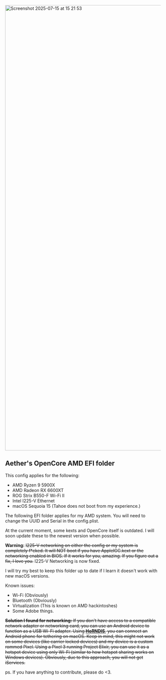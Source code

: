 <img width="2560" height="1440" alt="Screenshot 2025-07-15 at 15 21 53" src="https://github.com/user-attachments/assets/93b97780-86f2-40cf-a051-66ab77afec58" />


## Aether's OpenCore AMD EFI folder



This config applies for the following:
 - AMD Ryzen 9 5900X
 - AMD Radeon RX 6600XT
 - ROG Strix B550-F Wi-Fi II
 - Intel I225-V Ethernet
 - macOS Sequoia 15 (Tahoe does not boot from my experience.)

The following EFI folder applies for my AMD system. You will need to change the UUID and Serial in the config.plist.

At the current moment, some kexts and OpenCore itself is outdated. I will soon update these to the newest version when possible.

**Warning:** ~~I225-V networking on either the config or my system is completely f*cked. It will NOT boot if you have AppleIGC.kext or the networking enabled in BIOS. If it works for you, amazing. If you figure out a fix, I love you.~~ I225-V Networking is now fixed.

I will try my best to keep this folder up to date if I learn it doesn't work with new macOS versions.

Known issues:
 - Wi-Fi (Obviously)
 - Bluetooth (Obviously)
 - Virtualization (This is known on AMD hackintoshes)
 - Some Adobe things.

~~**Solution I found for networking:** If you don't have access to a compatible network adapter or networking card, you can use an Android device to function as a USB Wi-Fi adapter. Using **[HoRNDIS](https://github.com/jwise/HoRNDIS)**, you can connect an Android phone for tethering on macOS. Keep in mind, this might not work on some devices (like carrier locked devices) and my device is a custom rommed Pixel. Using a Pixel 3 running Project Elixir, you can use it as a hotspot device using only Wi-Fi (similar to how hotspot sharing works on Windows devices). Obviously, due to this approach, you will not get iServices.~~

ps. If you have anything to contribute, please do <3.
